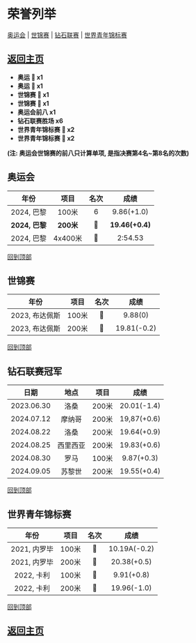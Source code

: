 # 荣誉列举

[奥运会](#奥运会) | [世锦赛](#世锦赛) | [钻石联赛](#钻石联赛冠军) | [世界青年锦标赛](#世界青年锦标赛)

## [返回主页](./Profile.md)

- **奥运 :1st_place_medal: x1**
- **奥运 :2nd_place_medal: x1**
- **世锦赛 :2nd_place_medal: x1**
- **世锦赛 :3rd_place_medal: x1**
- **奥运会前八 x1**
- **钻石联赛胜场 x6**
- **世界青年锦标赛 :1st_place_medal: x2**
- **世界青年锦标赛 :2nd_place_medal: x2**

**(注: 奥运会世锦赛的前八只计算单项, 是指决赛第4名~第8名的次数)**

## 奥运会

|      年份      |   项目    |         名次          |      成绩       |
| :------------: | :-------: | :-------------------: | :-------------: |
|   2024, 巴黎   |   100米   |           6           |   9.86(+1.0)    |
| **2024, 巴黎** | **200米** | **:1st_place_medal:** | **19.46(+0.4)** |
|   2024, 巴黎   |  4x400米  |   :2nd_place_medal:   |     2:54.53     |

[回到顶部](#荣誉列举)

## 世锦赛

|      年份      | 项目  |       名次        |    成绩     |
| :------------: | :---: | :---------------: | :---------: |
| 2023, 布达佩斯 | 100米 | :2nd_place_medal: |   9.88(0)   |
| 2023, 布达佩斯 | 200米 | :3rd_place_medal: | 19.81(-0.2) |

[回到顶部](#荣誉列举)

## 钻石联赛冠军

|    日期    |   地点   | 项目  |    成绩     |
| :--------: | :------: | :---: | :---------: |
| 2023.06.30 |   洛桑   | 200米 | 20.01(-1.4) |
| 2024.07.12 |  摩纳哥  | 200米 | 19,87(+0.6) |
| 2024.08.22 |   洛桑   | 200米 | 19.64(+0.9) |
| 2024.08.25 | 西里西亚 | 200米 | 19.83(+0.6) |
| 2024.08.30 |   罗马   | 100米 | 9.87(+0.3)  |
| 2024.09.05 |  苏黎世  | 200米 | 19.55(+0.4) |

[回到顶部](#荣誉列举)

## 世界青年锦标赛

|     年份     | 项目  |       名次        |     成绩     |
| :----------: | :---: | :---------------: | :----------: |
| 2021, 内罗毕 | 100米 | :1st_place_medal: | 10.19A(-0.2) |
| 2021, 内罗毕 | 200米 | :2nd_place_medal: | 20.38(+0.5)  |
|  2022, 卡利  | 100米 | :1st_place_medal: |  9.91(+0.8)  |
|  2022, 卡利  | 200米 | :2nd_place_medal: | 19.96(-1.0)  |

[回到顶部](#荣誉列举)

## [返回主页](./Profile.md)